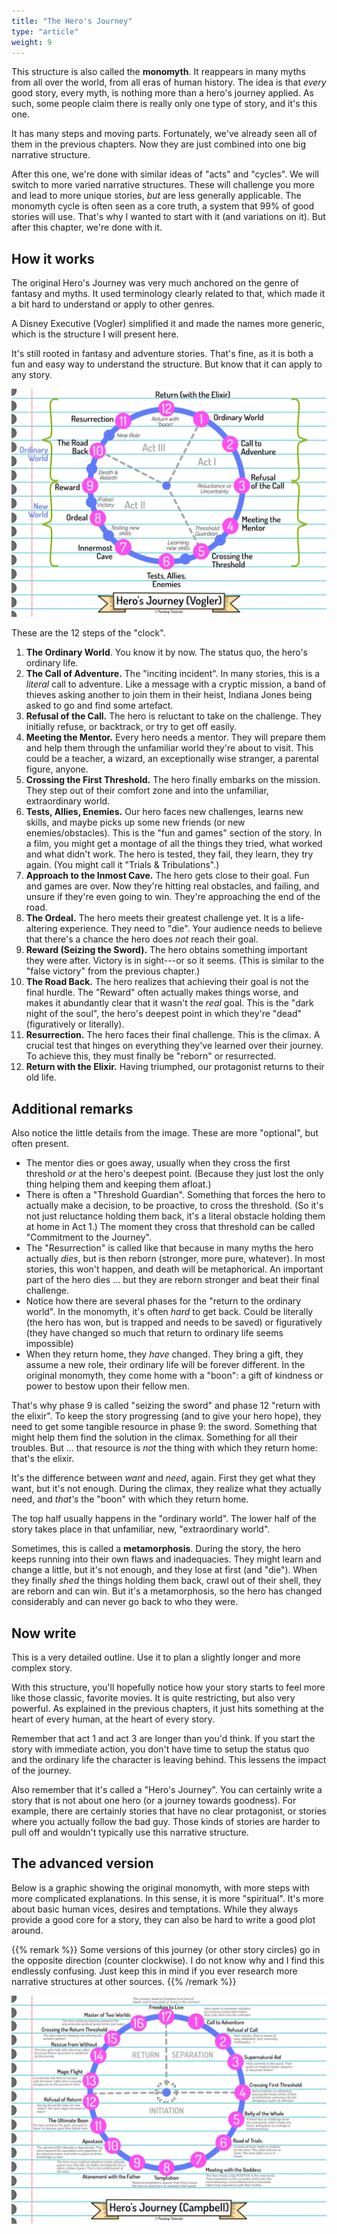 ```yaml
---
title: "The Hero's Journey"
type: "article"
weight: 9
---
```


This structure is also called the **monomyth**. It reappears in many myths from all over the world, from all eras of human history. The idea is that _every_ good story, every myth, is nothing more than a hero's journey applied. As such, some people claim there is really only one type of story, and it's this one.

It has many steps and moving parts. Fortunately, we've already seen all of them in the previous chapters. Now they are just combined into one big narrative structure.

After this one, we're done with similar ideas of "acts" and "cycles". We will switch to more varied narrative structures. These will challenge you more and lead to more unique stories, _but_ are less generally applicable. The monomyth cycle is often seen as a core truth, a system that 99% of good stories will use. That's why I wanted to start with it (and variations on it). But after this chapter, we're done with it. 

## How it works

The original Hero's Journey was very much anchored on the genre of fantasy and myths. It used terminology clearly related to that, which made it a bit hard to understand or apply to other genres.

A Disney Executive (Vogler) simplified it and made the names more generic, which is the structure I will present here. 

It's still rooted in fantasy and adventure stories. That's fine, as it is both a fun and easy way to understand the structure. But know that it can apply to any story.

![Visualization of the simplified (modernized) Hero's Journey, with 12 steps.](the_heros_journey_simple.webp)

These are the 12 steps of the "clock".

1. **The Ordinary World**. You know it by now. The status quo, the hero's ordinary life.
2. **The Call of Adventure.** The "inciting incident". In many stories, this is a _literal_ call to adventure. Like a message with a cryptic mission, a band of thieves asking another to join them in their heist, Indiana Jones being asked to go and find some artefact.
3. **Refusal of the Call.** The hero is reluctant to take on the challenge. They initially refuse, or backtrack, or try to get off easily.
4. **Meeting the Mentor.** Every hero needs a mentor. They will prepare them and help them through the unfamiliar world they're about to visit. This could be a teacher, a wizard, an exceptionally wise stranger, a parental figure, anyone.
5. **Crossing the First Threshold.** The hero finally embarks on the mission. They step out of their comfort zone and into the unfamiliar, extraordinary world.
6. **Tests, Allies, Enemies.** Our hero faces new challenges, learns new skills, and maybe picks up some new friends (or new enemies/obstacles). This is the "fun and games" section of the story. In a film, you might get a montage of all the things they tried, what worked and what didn't work. The hero is tested, they fail, they learn, they try again. (You might call it "Trials & Tribulations".)
7. **Approach to the Inmost Cave.** The hero gets close to their goal. Fun and games are over. Now they're hitting real obstacles, and failing, and unsure if they're even going to win. They're approaching the end of the road.
8. **The Ordeal.** The hero meets their greatest challenge yet. It is a life-altering experience. They need to "die". Your audience needs to believe that there's a chance the hero does _not_ reach their goal.
9. **Reward (Seizing the Sword).** The hero obtains something important they were after. Victory is in sight---or so it seems. (This is similar to the "false victory" from the previous chapter.)
10. **The Road Back.** The hero realizes that achieving their goal is not the final hurdle. The "Reward" often actually makes things worse, and makes it abundantly clear that it wasn't the _real_ goal. This is the "dark night of the soul", the hero's deepest point in which they're "dead" (figuratively or literally).
11. **Resurrection.** The hero faces their final challenge. This is the climax. A crucial test that hinges on everything they've learned over their journey. To achieve this, they must finally be "reborn" or resurrected.
12. **Return with the Elixir.** Having triumphed, our protagonist returns to their old life.

## Additional remarks

Also notice the little details from the image. These are more "optional", but often present.

* The mentor dies or goes away, usually when they cross the first threshold _or_ at the hero's deepest point. (Because they just lost the only thing helping them and keeping them afloat.)
* There is often a "Threshold Guardian". Something that forces the hero to actually make a decision, to be proactive, to cross the threshold. (So it's not just reluctance holding them back, it's a literal obstacle holding them at home in Act 1.) The moment they cross that threshold can be called "Commitment to the Journey".
* The "Resurrection" is called like that because in many myths the hero actually _dies_, but is then reborn (stronger, more pure, whatever). In most stories, this won't happen, and death will be metaphorical. An important part of the hero dies ... but they are reborn stronger and beat their final challenge.
* Notice how there are several phases for the "return to the ordinary world". In the monomyth, it's often _hard_ to get back. Could be literally (the hero has won, but is trapped and needs to be saved) or figuratively (they have changed so much that return to ordinary life seems impossible)
* When they return home, they _have_ changed. They bring a gift, they assume a new role, their ordinary life will be forever different. In the original monomyth, they come home with a "boon": a gift of kindness or power to bestow upon their fellow men. 

That's why phase 9 is called "seizing the sword" and phase 12 "return with the elixir". To keep the story progressing (and to give your hero hope), they need to get some tangible resource in phase 9: the sword. Something that might help them find the solution in the climax. Something for all their troubles. But ... that resource is _not_ the thing with which they return home: that's the elixir. 

It's the difference between _want_ and _need_, again. First they get what they want, but it's not enough. During the climax, they realize what they actually need, and _that's_ the "boon" with which they return home.

The top half usually happens in the "ordinary world". The lower half of the story takes place in that unfamiliar, new, "extraordinary world".

Sometimes, this is called a **metamorphosis**. During the story, the hero keeps running into their own flaws and inadequacies. They might learn and change a little, but it's not enough, and they lose at first (and "die"). When they finally _shed_ the things holding them back, crawl out of their shell, they are reborn and can win. But it's a metamorphosis, so the hero has changed considerably and can never go back to who they were.

## Now write

This is a very detailed outline. Use it to plan a slightly longer and more complex story.

With this structure, you'll hopefully notice how your story starts to feel more like those classic, favorite movies. It is quite restricting, but also very powerful. As explained in the previous chapters, it just hits something at the heart of every human, at the heart of every story.

Remember that act 1 and act 3 are longer than you'd think. If you start the story with immediate action, you don't have time to setup the status quo and the ordinary life the character is leaving behind. This lessens the impact of the journey.

Also remember that it's called a "Hero's Journey". You can certainly write a story that is not about one hero (or a journey towards goodness). For example, there are certainly stories that have no clear protagonist, or stories where you actually follow the bad guy. Those kinds of stories are harder to pull off and wouldn't typically use this narrative structure.

## The advanced version

Below is a graphic showing the original monomyth, with more steps with more complicated explanations. In this sense, it is more "spiritual". It's more about basic human vices, desires and temptations. While they always provide a good core for a story, they can also be hard to write a good plot around.

{{% remark %}}
Some versions of this journey (or other story circles) go in the opposite direction (counter clockwise). I do not know why and I find this endlessly confusing. Just keep this in mind if you ever research more narrative structures at other sources.
{{% /remark %}}

![Visualization of the original (heavily myth-inspired) Hero's Journey, with 17 steps.](the_heros_journey_original.webp)